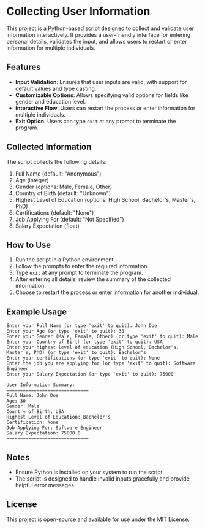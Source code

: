 # Collecting User Information

This project is a Python-based script designed to collect and validate user information interactively. It provides a user-friendly interface for entering personal details, validates the input, and allows users to restart or enter information for multiple individuals.

## Features

- **Input Validation**: Ensures that user inputs are valid, with support for default values and type casting.
- **Customizable Options**: Allows specifying valid options for fields like gender and education level.
- **Interactive Flow**: Users can restart the process or enter information for multiple individuals.
- **Exit Option**: Users can type `exit` at any prompt to terminate the program.

## Collected Information

The script collects the following details:
1. Full Name (default: "Anonymous")
2. Age (integer)
3. Gender (options: Male, Female, Other)
4. Country of Birth (default: "Unknown")
5. Highest Level of Education (options: High School, Bachelor's, Master's, PhD)
6. Certifications (default: "None")
7. Job Applying For (default: "Not Specified")
8. Salary Expectation (float)

## How to Use

1. Run the script in a Python environment.
2. Follow the prompts to enter the required information.
3. Type `exit` at any prompt to terminate the program.
4. After entering all details, review the summary of the collected information.
5. Choose to restart the process or enter information for another individual.

## Example Usage

```plaintext
Enter your Full Name (or type 'exit' to quit): John Doe
Enter your Age (or type 'exit' to quit): 30
Enter your Gender (Male, Female, Other) (or type 'exit' to quit): Male
Enter your Country of Birth (or type 'exit' to quit): USA
Enter your highest level of education (High School, Bachelor's, Master's, PhD) (or type 'exit' to quit): Bachelor's
Enter your certifications (or type 'exit' to quit): None
Enter the job you are applying for (or type 'exit' to quit): Software Engineer
Enter your Salary Expectation (or type 'exit' to quit): 75000

User Information Summary:
==============================
Full Name: John Doe
Age: 30
Gender: Male
Country of Birth: USA
Highest Level of Education: Bachelor's
Certification: None
Job Applying For: Software Engineer
Salary Expectation: 75000.0
==============================
```

## Notes

- Ensure Python is installed on your system to run the script.
- The script is designed to handle invalid inputs gracefully and provide helpful error messages.

## License

This project is open-source and available for use under the MIT License.
